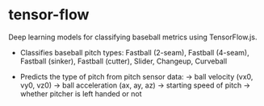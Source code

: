 # tensor-flow
Deep learning models for classifying baseball metrics using TensorFlow.js.

- Classifies baseball pitch types:
              Fastball (2-seam), Fastball (4-seam), Fastball (sinker), Fastball (cutter), Slider, Changeup, Curveball


- Predicts the type of pitch from pitch sensor data:
               -> ball velocity (vx0, vy0, vz0)
               -> ball acceleration (ax, ay, az)
               -> starting speed of pitch
               -> whether pitcher is left handed or not
